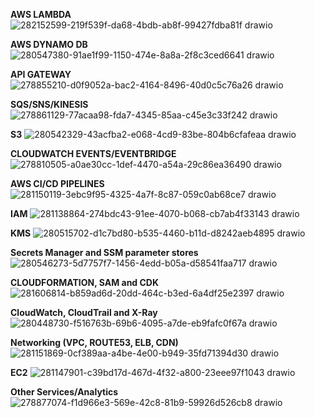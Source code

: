 **AWS LAMBDA**
![282152599-219f539f-da68-4bdb-ab8f-99427fdba81f drawio](https://github.com/souravs17031999/CDA-AWS-DVA-C02/assets/33771969/6d017a05-8d38-46f7-a8db-2e060ba321fb)

**AWS DYNAMO DB**
![280547380-91ae1f99-1150-474e-8a8a-2f8c3ced6641 drawio](https://github.com/souravs17031999/CDA-AWS-DVA-C02/assets/33771969/d19bffa0-9de9-4388-a680-9561bbd27cb3)

**API GATEWAY**
![278855210-d0f9052a-bac2-4164-8496-40d0c5c76a26 drawio](https://github.com/souravs17031999/CDA-AWS-DVA-C02/assets/33771969/3fe1be6d-0bba-4fe8-af3c-6eb6275eff1a)

**SQS/SNS/KINESIS**
![278861129-77acaa98-fda7-4345-85aa-c45e3c33f242 drawio](https://github.com/souravs17031999/CDA-AWS-DVA-C02/assets/33771969/ffdeef3f-9b86-4e06-86e9-257f6b5cdc90)

**S3**
![280542329-43acfba2-e068-4cd9-83be-804b6cfafeaa drawio](https://github.com/souravs17031999/CDA-AWS-DVA-C02/assets/33771969/c57388e1-5395-4e98-98c3-be5cc5991709)

**CLOUDWATCH EVENTS/EVENTBRIDGE**
![278810505-a0ae30cc-1def-4470-a54a-29c86ea36490 drawio](https://github.com/souravs17031999/CDA-AWS-DVA-C02/assets/33771969/1d8183f3-8a23-4c86-a06c-40084cdbc23f)

**AWS CI/CD PIPELINES**
![281150119-3ebc9f95-4325-4a7f-8c87-059c0ab68ce7 drawio](https://github.com/souravs17031999/CDA-AWS-DVA-C02/assets/33771969/76b99083-5181-41a7-b32b-f8868acc2862)

**IAM**
![281138864-274bdc43-91ee-4070-b068-cb7ab4f33143 drawio](https://github.com/souravs17031999/CDA-AWS-DVA-C02/assets/33771969/32ab48bc-54a3-487a-bc63-d292bf5cbe21)

**KMS**
![280515702-d1c7bd80-b535-4460-b11d-d8242aeb4895 drawio](https://github.com/souravs17031999/CDA-AWS-DVA-C02/assets/33771969/85216501-cd9d-4550-adc0-6a66068bd5a5)

**Secrets Manager and SSM parameter stores**
![280546273-5d7757f7-1456-4edd-b05a-d58541faa717 drawio](https://github.com/souravs17031999/CDA-AWS-DVA-C02/assets/33771969/6dc1c5c0-41f4-49ad-9d45-3be374c01858)

**CLOUDFORMATION, SAM and CDK**
![281606814-b859ad6d-20dd-464c-b3ed-6a4df25e2397 drawio](https://github.com/souravs17031999/CDA-AWS-DVA-C02/assets/33771969/5e06aa7a-04d0-46de-8f3f-00cd9330a9be)

**CloudWatch, CloudTrail and X-Ray**
![280448730-f516763b-69b6-4095-a7de-eb9fafc0f67a drawio](https://github.com/souravs17031999/CDA-AWS-DVA-C02/assets/33771969/5cf6b8bf-ad66-4f60-8c70-ef8248a71536)

**Networking (VPC, ROUTE53, ELB, CDN)**
![281151869-0cf389aa-a4be-4e00-b949-35fd71394d30 drawio](https://github.com/souravs17031999/CDA-AWS-DVA-C02/assets/33771969/3b15ec44-cebd-400c-9d8e-ade702dfc6f3)

**EC2**
![281147901-c39bd17d-467d-4f32-a800-23eee97f1043 drawio](https://github.com/souravs17031999/CDA-AWS-DVA-C02/assets/33771969/cc080d85-eeba-4f6e-98b2-6eff9858be1f)

**Other Services/Analytics**
![278877074-f1d966e3-569e-42c8-81b9-59926d526cb8 drawio](https://github.com/souravs17031999/CDA-AWS-DVA-C02/assets/33771969/0461cdde-f447-4a4a-bd69-c21b650dbe20)
